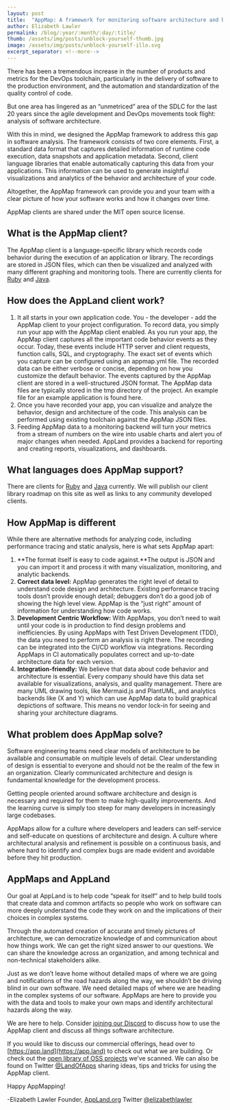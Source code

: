 ```yaml
---
layout: post
title:  "AppMap: A framework for monitoring software architecture and behavior"
author: Elizabeth Lawler
permalink: /blog/:year/:month/:day/:title/
thumb: /assets/img/posts/unblock-yourself-thumb.jpg
image: /assets/img/posts/unblock-yourself-illo.svg
excerpt_separator: <!--more-->
---
```


There has been a tremendous increase in the number of products and metrics for the DevOps toolchain, particularly in the delivery of software to the production environment, and the automation and standardization of the quality control of code. 
 
But one area has lingered as an “unmetriced” area of the SDLC for the last 20 years since the agile development and DevOps movements took flight: analysis of software architecture. 
 
With this in mind, we designed the AppMap framework to address this gap in software analysis. The framework consists of two core elements. First, a standard data format that captures detailed information of runtime code execution, data snapshots and application metadata. Second, client language libraries that enable automatically capturing this data from your applications. This information can be used to generate insightful visualizations and analytics of the behavior and architecture of your code.
<!--more-->
 
Altogether, the AppMap framework can provide you and your team with a clear picture of how your software works and how it changes over time. 
 
AppMap clients are shared under the MIT open source license.


## What is the AppMap client?
The AppMap client is a language-specific library which records code behavior during the execution of an application or library. The recordings are stored in JSON files, which can then be visualized and analyzed with many different graphing and monitoring tools. There are currently clients for [Ruby](https://rubygems.org/gems/appmap/versions/0.22.0) and [Java](https://github.com/applandinc/appmap-java/releases). 

## How does the AppLand client work?
1. It all starts in your own application code. You - the developer - add the AppMap client to your project configuration. To record data, you simply run your app with the AppMap client enabled. As you run your app, the AppMap client captures all the important code behavior events as they occur. Today, these events include HTTP server and client requests, function calls, SQL, and cryptography. The exact set of events which you capture can be configured using an appmap.yml file. The recorded data can be either verbose or concise, depending on how you customize the default behavior. The events captured by the AppMap client are stored in a well-structured JSON format. The AppMap data files are typically stored in the tmp directory of the project.  An example file for an example application is found here. 
2. Once you have recorded your app, you can visualize and analyze the behavior, design and architecture of the code. This analysis can be performed using existing toolchain against the AppMap JSON files.
3. Feeding AppMap data to a monitoring backend will turn your metrics from a stream of numbers on the wire into usable charts and alert you of major changes when needed. AppLand provides a backend for reporting and creating reports, visualizations, and dashboards. 

## What languages does AppMap support?
There are clients for [Ruby](https://rubygems.org/gems/appmap/versions/0.22.0) and [Java](https://github.com/applandinc/appmap-java/releases) currently. We will publish our client library roadmap on this site as well as links to any community developed clients.

## How AppMap is different
While there are alternative methods for analyzing code, including performance tracing and static analysis, here is what sets AppMap apart:
1. **The format itself is easy to code against.**The output is JSON and you can import it and process it with many visualization, monitoring, and analytic backends.
2. **Correct data level:** AppMap generates the right level of detail to understand code design and architecture. Existing performance tracing tools dosn’t provide enough detail; debuggers don’t do a good job of showing the high level view. AppMap is the “just right” amount of information for understanding how code works.
3. **Development Centric Workflow:** With AppMaps, you don’t need to wait until your code is in production to find design problems and inefficiencies. By using AppMaps with Test Driven Development (TDD), the data you need to perform an analysis is right there.   The recording can be integrated into the CI/CD workflow via integrations. Recording AppMaps in CI automatically populates correct and up-to-date architecture data for each version. 
4. **Integration-friendly:** We believe that data about code behavior and architecture is essential. Every company should have this data set available for visualizations, analysis, and quality management. There are many UML drawing tools, like Mermaid.js and PlantUML, and analytics backends like (X and Y) which can use AppMap data to build graphical depictions of software. This means no vendor lock-in for seeing and sharing your architecture diagrams. 

## What problem does AppMap solve?
Software engineering teams need clear models of architecture to be available and consumable on multiple levels of detail. Clear understanding of design is essential to everyone and should not be the realm of the few in an organization. Clearly communicated architecture and design is fundamental knowledge for the development process. 

Getting people oriented around software architecture and design is necessary and required for them to make high-quality improvements. And the learning curve is simply too steep for many developers in increasingly large codebases. 

AppMaps allow for a culture where developers and leaders can self-service and self-educate on questions of architecture and design. A culture where architectural analysis and refinement is possible on a continuous basis, and where hard to identify and complex bugs are made evident and avoidable before they hit production.

## AppMaps and AppLand
Our goal at AppLand is to help code “speak for itself” and to help build tools that create data and common artifacts so people who work on software can more deeply understand the code they work on and the implications of their choices in complex systems. 
 
Through the automated creation of accurate and timely pictures of architecture, we can democratize knowledge of and communication about how things work.  We can get the right sized answer to our questions. We can share the knowledge across an organization, and among technical and non-technical stakeholders alike. 
 
Just as we don’t leave home without detailed maps of where we are going and notifications of the road hazards along the way, we shouldn’t be driving blind in our own software. We need detailed maps of where we are heading in the complex systems of our software. AppMaps are here to provide you with the data and tools to make your own maps and identify architectural hazards along the way.
 
We are here to help. Consider [joining our Discord](https://discord.com/invite/N9VUap6) to discuss how to use the AppMap client and discuss all things software architecture.
 
If you would like to discuss our commercial offerings, head over to [https://app.land](https://app.land) to check out what we are building. Or check out the [open library of OSS projects](https://app.land/explore) we’ve scanned. We can also be found on Twitter [@LandOfApps](https://twitter.com/landofapps) sharing ideas, tips and tricks for using the AppMap client. 
 
Happy AppMapping!
 
-Elizabeth Lawler
Founder, [AppLand.org](https://appland.org)
Twitter [@elizabethlawler](https://twitter.com/elizabethlawler)
